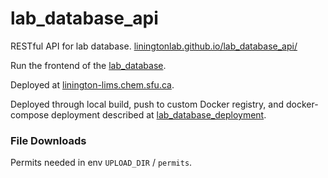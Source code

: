 # lab_database_api


RESTful API for lab database. [liningtonlab.github.io/lab_database_api/](https://liningtonlab.github.io/lab_database_api/)

Run the frontend of the [lab_database](https://github.com/liningtonlab/lab_database). 

Deployed at [linington-lims.chem.sfu.ca](https://linington-lims.chem.sfu.ca). 

Deployed through local build, push to custom Docker registry, and docker-compose deployment described at [lab_database_deployment](https://github.com/liningtonlab/lab_database_deployment).

### File Downloads

Permits needed in env `UPLOAD_DIR` / `permits`.
